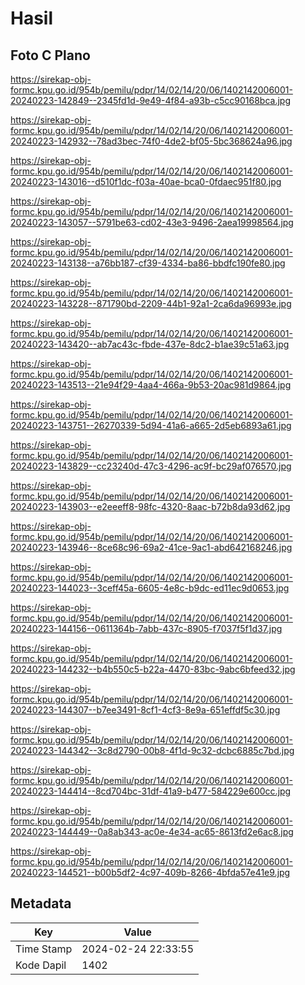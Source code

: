# Hasil

## Foto C Plano

https://sirekap-obj-formc.kpu.go.id/954b/pemilu/pdpr/14/02/14/20/06/1402142006001-20240223-142849--2345fd1d-9e49-4f84-a93b-c5cc90168bca.jpg

https://sirekap-obj-formc.kpu.go.id/954b/pemilu/pdpr/14/02/14/20/06/1402142006001-20240223-142932--78ad3bec-74f0-4de2-bf05-5bc368624a96.jpg

https://sirekap-obj-formc.kpu.go.id/954b/pemilu/pdpr/14/02/14/20/06/1402142006001-20240223-143016--d510f1dc-f03a-40ae-bca0-0fdaec951f80.jpg

https://sirekap-obj-formc.kpu.go.id/954b/pemilu/pdpr/14/02/14/20/06/1402142006001-20240223-143057--5791be63-cd02-43e3-9496-2aea19998564.jpg

https://sirekap-obj-formc.kpu.go.id/954b/pemilu/pdpr/14/02/14/20/06/1402142006001-20240223-143138--a76bb187-cf39-4334-ba86-bbdfc190fe80.jpg

https://sirekap-obj-formc.kpu.go.id/954b/pemilu/pdpr/14/02/14/20/06/1402142006001-20240223-143228--871790bd-2209-44b1-92a1-2ca6da96993e.jpg

https://sirekap-obj-formc.kpu.go.id/954b/pemilu/pdpr/14/02/14/20/06/1402142006001-20240223-143420--ab7ac43c-fbde-437e-8dc2-b1ae39c51a63.jpg

https://sirekap-obj-formc.kpu.go.id/954b/pemilu/pdpr/14/02/14/20/06/1402142006001-20240223-143513--21e94f29-4aa4-466a-9b53-20ac981d9864.jpg

https://sirekap-obj-formc.kpu.go.id/954b/pemilu/pdpr/14/02/14/20/06/1402142006001-20240223-143751--26270339-5d94-41a6-a665-2d5eb6893a61.jpg

https://sirekap-obj-formc.kpu.go.id/954b/pemilu/pdpr/14/02/14/20/06/1402142006001-20240223-143829--cc23240d-47c3-4296-ac9f-bc29af076570.jpg

https://sirekap-obj-formc.kpu.go.id/954b/pemilu/pdpr/14/02/14/20/06/1402142006001-20240223-143903--e2eeeff8-98fc-4320-8aac-b72b8da93d62.jpg

https://sirekap-obj-formc.kpu.go.id/954b/pemilu/pdpr/14/02/14/20/06/1402142006001-20240223-143946--8ce68c96-69a2-41ce-9ac1-abd642168246.jpg

https://sirekap-obj-formc.kpu.go.id/954b/pemilu/pdpr/14/02/14/20/06/1402142006001-20240223-144023--3ceff45a-6605-4e8c-b9dc-ed11ec9d0653.jpg

https://sirekap-obj-formc.kpu.go.id/954b/pemilu/pdpr/14/02/14/20/06/1402142006001-20240223-144156--0611364b-7abb-437c-8905-f7037f5f1d37.jpg

https://sirekap-obj-formc.kpu.go.id/954b/pemilu/pdpr/14/02/14/20/06/1402142006001-20240223-144232--b4b550c5-b22a-4470-83bc-9abc6bfeed32.jpg

https://sirekap-obj-formc.kpu.go.id/954b/pemilu/pdpr/14/02/14/20/06/1402142006001-20240223-144307--b7ee3491-8cf1-4cf3-8e9a-651effdf5c30.jpg

https://sirekap-obj-formc.kpu.go.id/954b/pemilu/pdpr/14/02/14/20/06/1402142006001-20240223-144342--3c8d2790-00b8-4f1d-9c32-dcbc6885c7bd.jpg

https://sirekap-obj-formc.kpu.go.id/954b/pemilu/pdpr/14/02/14/20/06/1402142006001-20240223-144414--8cd704bc-31df-41a9-b477-584229e600cc.jpg

https://sirekap-obj-formc.kpu.go.id/954b/pemilu/pdpr/14/02/14/20/06/1402142006001-20240223-144449--0a8ab343-ac0e-4e34-ac65-8613fd2e6ac8.jpg

https://sirekap-obj-formc.kpu.go.id/954b/pemilu/pdpr/14/02/14/20/06/1402142006001-20240223-144521--b00b5df2-4c97-409b-8266-4bfda57e41e9.jpg


## Metadata

| Key        | Value               |
| ---------- | ------------------- |
| Time Stamp | 2024-02-24 22:33:55 |
| Kode Dapil | 1402                |



